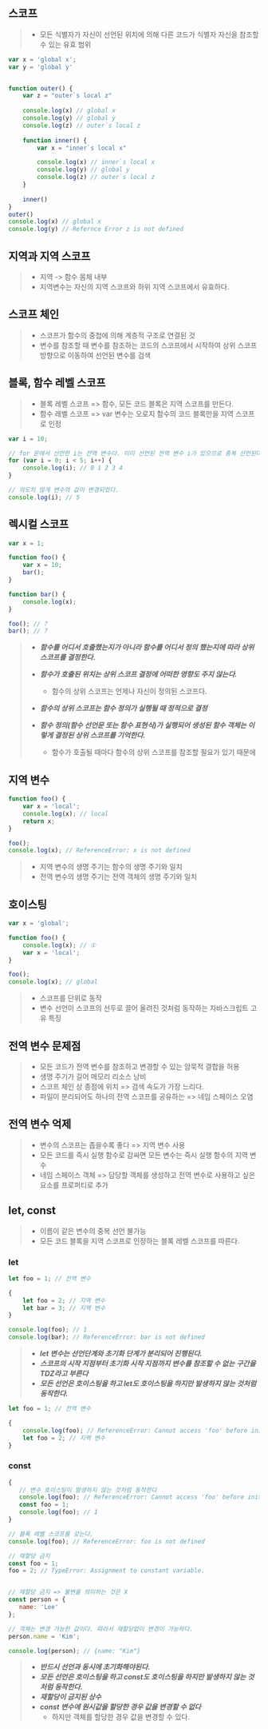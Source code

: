 ## 스코프

> * 모든 식별자가 자신이 선언된 위치에 의해 다른 코드가 식별자 자신을 참조할 수 있는 유효 범위

```javascript
var x = 'global x';
var y = 'global y'


function outer() {
    var z = "outer`s local z"
    
    console.log(x) // global x
    console.log(y) // global y
    console.log(z) // outer`s local z
    
    function inner() {
        var x = "inner`s local x"

        console.log(x) // inner`s local x
        console.log(y) // global y
        console.log(z) // outer`s local z
    }
    
    inner()
}
outer()
console.log(x) // global x
console.log(y) // Refernce Error z is not defined
```

## 지역과 지역 스코프

>* 지역 -> 함수 몸체 내부
>* 지역변수는 자신의 지역 스코프와 하위 지역 스코프에서 유효하다.


## 스코프 체인

>* 스코프가 함수의 중첩에 의해 계층적 구조로 연결된 것
>* 변수를 참조할 때 변수를 참조하는 코드의 스코프에서 시작하여 상위 스코프 방향으로 이동하여 선언된 변수를 검색


## 블록, 함수  레벨 스코프
> * 블록 레벨 스코프 => 함수, 모든 코드 블록은 지역 스코프를 만든다.
> * 함수 레벨 스코프 => var 변수는 오로지 함수의 코드 블록만을 지역 스코프로 인정


```javascript
var i = 10;

// for 문에서 선언한 i는 전역 변수다. 이미 선언된 전역 변수 i가 있으므로 중복 선언된다.
for (var i = 0; i < 5; i++) {
    console.log(i); // 0 1 2 3 4
}

// 의도치 않게 변수의 값이 변경되었다.
console.log(i); // 5
```


## 렉시컬 스코프
```javascript
var x = 1;

function foo() {
    var x = 10;
    bar();
}

function bar() {
    console.log(x);
}

foo(); // ?
bar(); // ?
```

> * ***함수를 어디서 호출했는지가 아니라 함수를 어디서 정의 했는지에 따라 상위 스코프를 결정한다.***
> 
> 
> * ***함수가 호출된 위치는 상위 스코프 결정에 어떠한 영향도 주지 않는다.***
>   * 함수의 상위 스코프는 언제나 자신이 정의된 스코프다.
> 
> 
> * ***함수의 상위 스코프는 함수 정의가 실행될 때 정적으로 결정***
> 
> 
> * ***함수 정의(함수 선언문 또는 함수 표현식)가 실행되어 생성된 함수 객체는 이렇게 결정된 상위 스코프를 기억한다.***
>   * 함수가 호출될 때마다 함수의 상위 스코프를 참조할 필요가 있기 때문에


## 지역 변수
```javascript
function foo() {
    var x = 'local';
    console.log(x); // local
    return x;
}

foo();
console.log(x); // ReferenceError: x is not defined
```

> * 지역 변수의 생명 주기는 함수의 생명 주기와 일치
> * 전역 변수의 생명 주기는 전역 객체의 생명 주기와 일치


## 호이스팅

```javascript
var x = 'global';

function foo() {
    console.log(x); // ①
    var x = 'local';
}

foo();
console.log(x); // global
```

> * 스코프를 단위로 동작
> * 변수 선언이 스코프의 선두로 끌어 올려진 것처럼 동작하는 자바스크립트 고유 특징


## 전역 변수 문제점

> * 모든 코드가 전역 변수를 참조하고 변경할 수 있는 암묵적 결합을 허용
> * 생명 주기가 길어 메모리 리소스 낭비
> * 스코프 체인 상 종점에 위치 => 검색 속도가 가장 느리다.
> * 파일이 분리되어도 하나의 전역 스코프를 공유하는 => 네임 스페이스 오염


## 전역 변수 억제

> * 변수의 스코프는 좁을수록 좋다 => 지역 변수 사용
> * 모든 코드를 즉시 실행 함수로 감싸면 모든 변수는 즉시 실행 함수의 지역 변수
> * 네임 스페이스 객체 => 담당할 객체를 생성하고 전역 변수로 사용하고 싶은 요소를 프로퍼티로 추가



## let, const


> * 이름이 같은 변수의 중복 선언 불가능
> * 모든 코드 블록을 지역 스코프로 인정하는 블록 레벨 스코프를 따른다.

### let
```javascript
let foo = 1; // 전역 변수

{
    let foo = 2; // 지역 변수
    let bar = 3; // 지역 변수
}

console.log(foo); // 1
console.log(bar); // ReferenceError: bar is not defined
```

> * ***let 변수는 선언단계와 초기화 단계가 분리되어 진행된다.***
> * ***스코프의 시작 지점부터 초기화 시작 지점까지 변수를 참조할 수 없는 구간을 TDZ라고 부른다***
> * ***모든 선언은 호이스팅을 하고 let도 호이스팅을 하지만 발생하지 않는 것처럼 동작한다.***

```javascript
let foo = 1; // 전역 변수

{
    console.log(foo); // ReferenceError: Cannot access 'foo' before initialization
    let foo = 2; // 지역 변수
}
```

### const
 
 ```javascript
{
    // 변수 호이스팅이 발생하지 않는 것처럼 동작한다
    console.log(foo); // ReferenceError: Cannot access 'foo' before initialization
    const foo = 1;
    console.log(foo); // 1
}

// 블록 레벨 스코프를 갖는다.
console.log(foo); // ReferenceError: foo is not defined
```

 ```javascript
// 재할당 금지
const foo = 1;
foo = 2; // TypeError: Assignment to constant variable.


// 재할당 금지 => 불변을 의미하는 것은 X
const person = {
    name: 'Lee'
};

// 객체는 변경 가능한 값이다. 따라서 재할당없이 변경이 가능하다.
person.name = 'Kim';

console.log(person); // {name: "Kim"}
```
> * ***반드시 선언과 동시에 초기화해야된다.***
> * ***모든 선언은 호이스팅을 하고 const도 호이스팅을 하지만 발생하지 않는 것처럼 동작한다.***
> * ***재할당이 금지된 상수***
> * ***const 변수에 원시값을 할당한 경우 값을 변경할 수 없다***
>   * 하지만 객체를 할당한 경우 값을 변경할 수 있다.